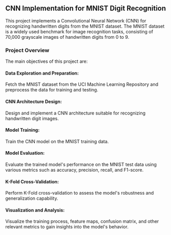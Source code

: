 ## CNN Implementation for MNIST Digit Recognition
This project implements a Convolutional Neural Network (CNN) for recognizing handwritten digits from the MNIST dataset. The MNIST dataset is a widely used benchmark for image recognition tasks, consisting of 70,000 grayscale images of handwritten digits from 0 to 9.

### Project Overview
The main objectives of this project are:

#### Data Exploration and Preparation: 
Fetch the MNIST dataset from the UCI Machine Learning Repository and preprocess the data for training and testing.

#### CNN Architecture Design: 
Design and implement a CNN architecture suitable for recognizing handwritten digit images.

#### Model Training: 
Train the CNN model on the MNIST training data.

#### Model Evaluation: 
Evaluate the trained model's performance on the MNIST test data using various metrics such as accuracy, precision, recall, and F1-score.

#### K-Fold Cross-Validation: 
Perform K-Fold cross-validation to assess the model's robustness and generalization capability.

#### Visualization and Analysis: 
Visualize the training process, feature maps, confusion matrix, and other relevant metrics to gain insights into the model's behavior.
